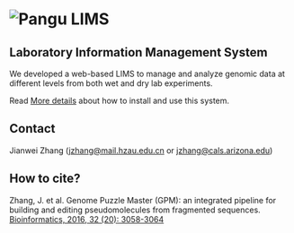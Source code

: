 # ![Pangu](https://github.com/Jianwei-Zhang/LIMS/blob/master/htdocs/images/logo.png?raw=true) LIMS
## Laboratory Information Management System

We developed a web-based LIMS to manage and analyze genomic data at different levels from both wet and dry lab experiments. 

Read [More details](https://github.com/Jianwei-Zhang/LIMS/tree/master/docs) about how to install and use this system.

## Contact
Jianwei Zhang (jzhang@mail.hzau.edu.cn or jzhang@cals.arizona.edu)

## How to cite?
Zhang, J. et al. Genome Puzzle Master (GPM): an integrated pipeline for building and editing pseudomolecules from fragmented sequences. [Bioinformatics, 2016, 32 (20): 3058-3064](https://doi.org/10.1093/bioinformatics/btw370)
